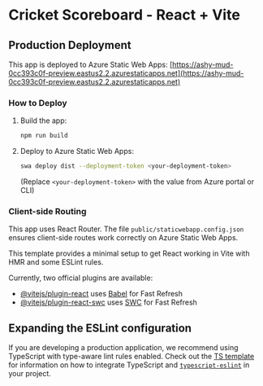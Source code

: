 # Cricket Scoreboard - React + Vite

## Production Deployment

This app is deployed to Azure Static Web Apps:
[https://ashy-mud-0cc393c0f-preview.eastus2.2.azurestaticapps.net](https://ashy-mud-0cc393c0f-preview.eastus2.2.azurestaticapps.net)

### How to Deploy

1. Build the app:
   ```sh
   npm run build
   ```
2. Deploy to Azure Static Web Apps:
   ```sh
   swa deploy dist --deployment-token <your-deployment-token>
   ```
   (Replace `<your-deployment-token>` with the value from Azure portal or CLI)

### Client-side Routing

This app uses React Router. The file `public/staticwebapp.config.json` ensures client-side routes work correctly on Azure Static Web Apps.

This template provides a minimal setup to get React working in Vite with HMR and some ESLint rules.

Currently, two official plugins are available:

- [@vitejs/plugin-react](https://github.com/vitejs/vite-plugin-react/blob/main/packages/plugin-react) uses [Babel](https://babeljs.io/) for Fast Refresh
- [@vitejs/plugin-react-swc](https://github.com/vitejs/vite-plugin-react/blob/main/packages/plugin-react-swc) uses [SWC](https://swc.rs/) for Fast Refresh

## Expanding the ESLint configuration

If you are developing a production application, we recommend using TypeScript with type-aware lint rules enabled. Check out the [TS template](https://github.com/vitejs/vite/tree/main/packages/create-vite/template-react-ts) for information on how to integrate TypeScript and [`typescript-eslint`](https://typescript-eslint.io) in your project.
